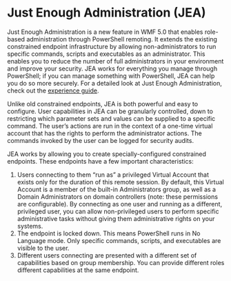 # Just Enough Administration (JEA)
Just Enough Administration is a new feature in WMF 5.0 that enables role-based administration through PowerShell remoting.  It extends the existing constrained endpoint infrastructure by allowing non-administrators to run specific commands, scripts and executables as an administrator.  This enables you to reduce the number of full administrators in your environment and improve your security.  JEA works for everything you manage through PowerShell; if you can manage something with PowerShell, JEA can help you do so more securely.  For a detailed look at Just Enough Administration, check out the [experience guide](http://aka.ms/JEA).

Unlike old constrained endpoints, JEA is both powerful and easy to configure.  User capabilities in JEA can be granularly controlled, down to restricting which parameter sets and values can be supplied to a specific command. The user’s actions are run in the context of a one-time virtual account that has the rights to perform the administrator actions.  The commands invoked by the user can be logged for security audits.

JEA works by allowing you to create specially-configured constrained endpoints.  These endpoints have a few important characteristics:

1. Users connecting to them “run as” a privileged Virtual Account that exists only for the duration of this remote session.  By default, this Virtual Account is a member of the built-in Administrators group, as well as a Domain Administrators on domain controllers (note: these permissions are configurable). By connecting as one user and running as a different, privileged user, you can allow non-privileged users to perform specific administrative tasks without giving them administrative rights on your systems.
2. The endpoint is locked down.  This means PowerShell runs in No Language mode.  Only specific commands, scripts, and executables are visible to the user.
3. Different users connecting are presented with a different set of capabilities based on group membership.  You can provide different roles different capabilities at the same endpoint.